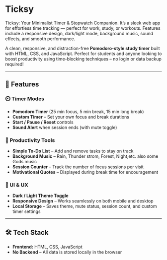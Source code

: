 # Ticksy
Ticksy: Your Minimalist Timer &amp; Stopwatch Companion. It’s a sleek web app for effortless time tracking — perfect for work, study, or workouts. Features include a responsive design, dark/light mode, background music, sound effects, and smooth performance.

A clean, responsive, and distraction-free **Pomodoro-style study timer** built with HTML, CSS, and JavaScript. Perfect for students and anyone looking to boost productivity using time-blocking techniques – no login or data backup required!

---

## 🚀 Features

### ⏲️ Timer Modes
- **Pomodoro Timer** (25 min focus, 5 min break, 15 min long break)
- **Custom Timer** – Set your own focus and break durations
- **Start / Pause / Reset** controls
- **Sound Alert** when session ends (with mute toggle)

### 📝 Productivity Tools
- **Simple To-Do List** – Add and remove tasks to stay on track
- **Background Music** – Rain, Thunder strom, Forest, Night,etc. also some Gods music
- **Session Counter** – Track the number of focus sessions per visit
- **Motivational Quotes** – Displayed during break time for encouragement

### 🎨 UI & UX
- **Dark / Light Theme Toggle**
- **Responsive Design** – Works seamlessly on both mobile and desktop
- **Local Storage** – Saves theme, mute status, session count, and custom timer settings

---

## 🛠️ Tech Stack

- **Frontend:** HTML, CSS, JavaScript
- **No Backend** – All data is stored locally in the browser
